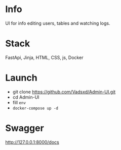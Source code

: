 # Info
UI for info editing users, tables and watching logs.

# Stack
FastApi, Jinja, HTML, CSS, js, Docker

# Launch
+ git clone https://github.com/Vadsxd/Admin-UI.git
+ cd Admin-UI
+ fill ```env```
+ ```docker-compose up -d```

# Swagger
http://127.0.0.1:8000/docs
